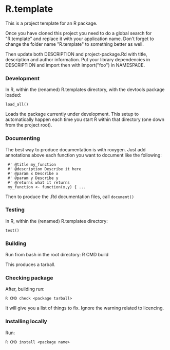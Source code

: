 # R.template

This is a project template for an R package.

Once you have cloned this project you need to do a global search for "R.template" and replace it with your application name. Don't forget to change the folder name "R.template" to something better as well.

Then update both DESCRIPTION and project-package.Rd with title, description and author information. Put your library dependencies in DESCRIPTION and import then with import("foo") in NAMESPACE.

### Development

In R, within the (renamed) R.templates directory, with the devtools package loaded:
    
    load_all()
    
Loads the package currently under development. This setup to automatically happen each time you start R within that directory (one down from the project root).

### Documenting

The best way to produce documentation is with roxygen. Just add annotations above each function you want to document like the following:

```
 #' @title my_function
 #' @description Describe it here
 #' @param x Describe x
 #' @param y Describe y
 #' @returns what it returns
 my_function <- function(x,y) { ...
```

Then to produce the .Rd documentation files, call `document()`

### Testing
In R, within the (renamed) R.templates directory:

    test()

### Building

Run from bash in the root directory:
    R CMD build <package name>
        
This produces a tarball.

### Checking package

After, building run:

    R CMD check <package tarball>
    
It will give you a list of things to fix. Ignore the warning related to licencing.
    
### Installing locally

Run:
    
    R CMD install <package name>
